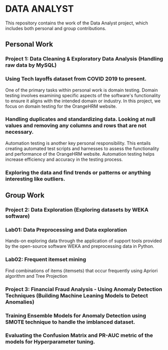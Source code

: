# DATA ANALYST

This repository contains the work of the Data Analyst project, which includes both personal and group contributions.

## Personal Work

### Project 1: Data Cleaning & Exploratory Data Analysis (Handling raw data by MySQL)
### Using Tech layoffs dataset from COVID 2019 to present.
One of the primary tasks within personal work is domain testing. Domain testing involves examining specific aspects of the software's functionality to ensure it aligns with the intended domain or industry. In this project, we focus on domain testing for the OrangeHRM website.
### Handling duplicates and standardizing data. Looking at null values and removing any columns and rows that are not necessary.
Automation testing is another key personal responsibility. This entails creating automated test scripts and harnesses to assess the functionality and performance of the OrangeHRM website. Automation testing helps increase efficiency and accuracy in the testing process.
### Exploring the data and find trends or patterns or anything interesting like outliers.

## Group Work

### Project 2: Data Exploration (Exploring datasets by WEKA software)
### Lab01: Data Preprocessing and Data exploration
Hands-on exploring data through the application of support tools provided by the open-source
software WEKA and preprocessing data in Python.
### Lab02: Frequent itemset mining
Find combinations of items (itemsets) that occur frequently using Apriori algorithm and Tree Projection

### Project 3: Financial Fraud Analysis - Using Anomaly Detection Techniques (Building Machine Leaning Models to Detect Anomalies)
### Training Ensemble Models for Anomaly Detection using SMOTE technique to handle the imblanced dataset.  
### Evaluating the Confusion Matrix and PR-AUC metric of the models for Hyperparameter tuning.




